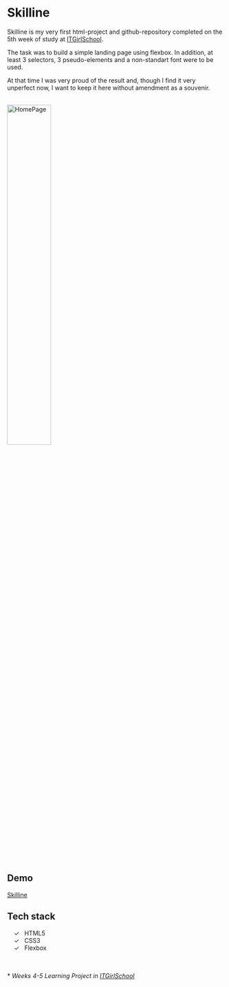 # Skilline

Skilline is my very first html-project and github-repository completed on the 5th week of study at [ITGirlSchool].

The task was to build a simple landing page using flexbox. In addition, at least 3 selectors, 3 pseudo-elements and a non-standart font were to be used.

At that time I was very proud of the result and, though I find it very unperfect now, I want to keep it here without amendment as a souvenir.

<br>
<img width="45%" alt="HomePage" src="../main/assets/images/captureweb.png">

## Demo
[Skilline]

## Tech stack

&nbsp;&nbsp;&nbsp;&nbsp;&check;&nbsp;&nbsp; HTML5<br>
&nbsp;&nbsp;&nbsp;&nbsp;&check;&nbsp;&nbsp; CSS3<br>
&nbsp;&nbsp;&nbsp;&nbsp;&check;&nbsp;&nbsp; Flexbox<br>

<br><br> 
\* _Weeks 4-5 Learning Project in [ITGirlSchool]_ 
  

   [ITGirlSchool]: <https://itgirlschool.com/en>
   [Skilline]: <alenagm.github.io/skilline/>
